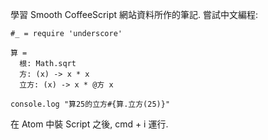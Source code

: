 學習 Smooth CoffeeScript 網站資料所作的筆記.
嘗試中文編程:

    #_ = require 'underscore'

    算 =
      根: Math.sqrt
      方: (x) -> x * x
      立方: (x) -> x * @方 x

    console.log "算25的立方#{算.立方(25)}"

在 Atom 中裝 Script 之後, cmd + i 運行.
